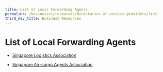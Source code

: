 ```yaml
---
title: List of Local Forwarding Agents
permalink: /businesses/resources/directories-of-service-providers/list-of-local-forwarding-agents
third_nav_title: Business Resources
---
```


# List of Local Forwarding Agents

-   [Singapore Logistics Association](http://www.sla.org.sg/)  
      
    
-   [Singapore Air-cargo Agents Association](http://www.saaa.org.sg/)
